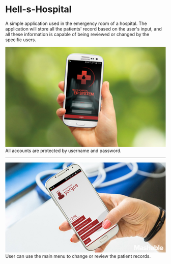 Hell-s-Hospital
===============

A simple application used in the emergency room of a hospital. The application will store all the patients' record based on the user's input, and all these information is capable of being reviewed or changed by the specific users.

!['alt='public_html/images/fox_jump.png'](display/hell1.jpg)
All accounts are protected by username and password.

---------------

!['alt='public_html/images/fox_jump.png'](display/hell2.jpg)
User can use the main menu to change or review the patient records.
